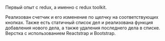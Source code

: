 Первый опыт с redux, а именно с redux toolkit.

Реализован счетчик и его изменение по щелчку на соответствующих кнопках.
Также есть статичный список дел и реализована функция добавления нового дела, а также удаления последнего дела в списке.
Верстка с использованием Reactstrap и Bootstrap.



